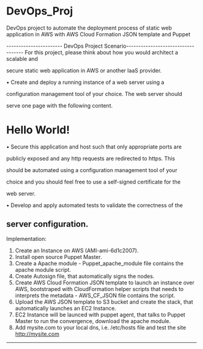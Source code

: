 # DevOps_Proj
DevOps project to automate the deployment process of  static web application in AWS with AWS Cloud Formation JSON template and Puppet

----------------------- DevOps Project Scenario-----------------------------------
For this project, please think about how you would architect a scalable and

secure static web application in AWS or another IaaS provider.

• Create and deploy a running instance of a web server using a

configuration management tool of your choice. The web server should

serve one page with the following content.

<html>

<head>

<title>Hello World</title>

</head>

<body>

<h1>Hello World!</h1>

</body>

</html>

• Secure this application and host such that only appropriate ports are

publicly exposed and any http requests are redirected to https. This

should be automated using a configuration management tool of your

choice and you should feel free to use a self-signed certificate for the

web server.

• Develop and apply automated tests to validate the correctness of the

server configuration.
---------------------------------------------------------------------------------------------------------------
Implementation:
1. Create an Instance on AWS (AMI-ami-6d1c2007).
2. Install open source Puppet Master.
3. Create a Apache module - Puppet_apache_module file contains the apache module script.
4. Create Autosign file, that automatically signs the nodes.
5. Create AWS Cloud Formation JSON template to launch an instance over AWS, bootstraped with CloudFormation helper scripts that needs to interprets the metadata - AWS_CF_JSON file contains the script.
6. Upload the AWS JSON template to S3 bucket and create the stack, that automatically launches an EC2 Instance.
7. EC2 Instance will be launced with puppet agent, that talks to Puppet Master to run the convergence, download the apache module.
8. Add mysite.com to your local dns, i.e. /etc/hosts file and test the site http://mysite.com
---------------------------------------------------------------------------------------------------------------
